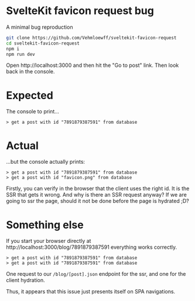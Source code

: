 # SvelteKit favicon request bug

A minimal bug reproduction

```sh
git clone https://github.com/Vehmloewff/sveltekit-favicon-request
cd sveltekit-favicon-request
npm i
npm run dev
```

Open http://localhost:3000 and then hit the "Go to post" link.  Then look back in the console.

# Expected

The console to print...

```
> get a post with id "7891879387591" from database
```

# Actual

...but the console actually prints:

```
> get a post with id "7891879387591" from database
> get a post with id "favicon.png" from database
```

Firstly, you can verify in the browser that the client uses the right id.  It is the SSR that gets it wrong.  And why is there an SSR request anyway?  If we are going to ssr the page, should it not be done before the page is hydrated ;D?

# Something else

If you start your browser directly at http://localhost:3000/blog/7891879387591 everything works correctly.

```
> get a post with id "7891879387591" from database
> get a post with id "7891879387591" from database
```

One request to our `/blog/[post].json` endpoint for the ssr, and one for the client hydration.

Thus, it appears that this issue just presents itself on SPA navigations.
